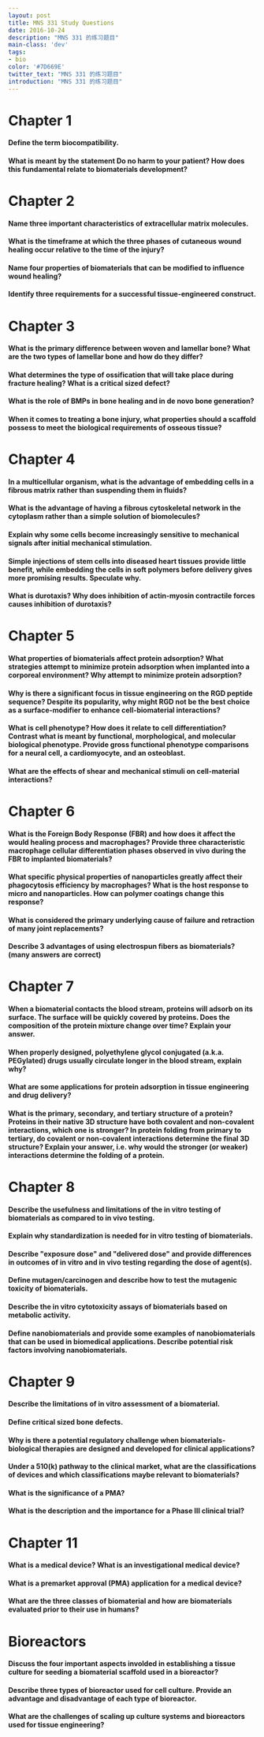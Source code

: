 ```yaml
---
layout: post
title: MNS 331 Study Questions
date: 2016-10-24
description: "MNS 331 的练习题目"
main-class: 'dev'
tags:
- bio
color: '#7D669E'
twitter_text: "MNS 331 的练习题目"
introduction: "MNS 331 的练习题目"
---
```


Chapter 1
==============================================================================

#### Define the term biocompatibility.

#### What is meant by the statement Do no harm to your patient? How does this fundamental relate to biomaterials development?

Chapter 2
==============================================================================

#### Name three important characteristics of extracellular matrix molecules.

#### What is the timeframe at which the three phases of cutaneous wound healing occur relative to the time of the injury?

#### Name four properties of biomaterials that can be modified to influence wound healing?

#### Identify three requirements for a successful tissue-engineered construct.

Chapter 3
==============================================================================

#### What is the primary difference between woven and lamellar bone? What are the two types of lamellar bone and how do they differ?

#### What determines the type of ossification that will take place during fracture healing? What is a critical sized defect?

#### What is the role of BMPs in bone healing and in de novo bone generation?

#### When it comes to treating a bone injury, what properties should a scaffold possess to meet the biological requirements of osseous tissue?

Chapter 4
==============================================================================

#### In a multicellular organism, what is the advantage of embedding cells in a fibrous matrix rather than suspending them in fluids?

#### What is the advantage of having a fibrous cytoskeletal network in the cytoplasm rather than a simple solution of biomolecules?

#### Explain why some cells become increasingly sensitive to mechanical signals after initial mechanical stimulation.

#### Simple injections of stem cells into diseased heart tissues provide little benefit, while embedding the cells in soft polymers before delivery gives more promising results. Speculate why.

#### What is durotaxis? Why does inhibition of actin-myosin contractile forces causes inhibition of durotaxis?

Chapter 5
==============================================================================

#### What properties of biomaterials affect protein adsorption? What strategies attempt to minimize protein adsorption when implanted into a corporeal environment? Why attempt to minimize protein adsorption?

#### Why is there a significant focus in tissue engineering on the RGD peptide sequence? Despite its popularity, why might RGD not be the best choice as a surface-modifier to enhance cell-biomaterial interactions?

#### What is cell phenotype? How does it relate to cell differentiation? Contrast what is meant by functional, morphological, and molecular biological phenotype. Provide gross functional phenotype comparisons for a neural cell, a cardiomyocyte, and an osteoblast.

#### What are the effects of shear and mechanical stimuli on cell-material interactions?

Chapter 6
==============================================================================

#### What is the Foreign Body Response (FBR) and how does it affect the would healing process and macrophages? Provide three characteristic macrophage cellular differentiation phases observed in vivo during the FBR to implanted biomaterials?

#### What specific physical properties of nanoparticles greatly affect their phagocytosis efficiency by macrophages?  What is the host response to micro and nanoparticles.  How can polymer coatings change this response?

#### What is considered the primary underlying cause of failure and retraction of many joint replacements?

#### Describe 3 advantages of using electrospun fibers as biomaterials? (many answers are correct)



Chapter 7
==============================================================================

#### When a biomaterial contacts the blood stream, proteins will adsorb on its surface. The surface will be quickly covered by proteins. Does the composition of the protein mixture change over time? Explain your answer.


#### When properly designed, polyethylene glycol conjugated (a.k.a. PEGylated) drugs usually circulate longer in the blood stream, explain why?


#### What are some applications for protein adsorption in tissue engineering and drug delivery?


#### What is the primary, secondary, and tertiary structure of a protein? Proteins in their native 3D structure have both covalent and non-covalent interactions, which one is stronger? In protein folding from primary to tertiary, do covalent or non-covalent interactions determine the final 3D structure? Explain your answer, i.e. why would the stronger (or weaker) interactions determine the folding of a protein.

Chapter 8
==============================================================================

#### Describe the usefulness and limitations of the in vitro testing of biomaterials as compared to in vivo testing.

#### Explain why standardization is needed for in vitro testing of biomaterials.

#### Describe "exposure dose" and "delivered dose" and provide differences in outcomes of in vitro and in vivo testing regarding the dose of agent(s).

#### Define mutagen/carcinogen and describe how to test the mutagenic toxicity of biomaterials.

#### Describe the in vitro cytotoxicity assays of biomaterials based on metabolic activity.

#### Define nanobiomaterials and provide some examples of nanobiomaterials that can be used in biomedical applications.  Describe potential risk factors involving nanobiomaterials.



Chapter 9
==============================================================================

#### Describe the limitations of in vitro assessment of a biomaterial.

#### Define critical sized bone defects.

#### Why is there a potential regulatory challenge when biomaterials-biological therapies are designed and developed for clinical applications?

#### Under a 510(k) pathway to the clinical market, what are the classifications of devices and which classifications maybe relevant to biomaterials?

#### What is the significance of a PMA?

#### What is the description and the importance for a Phase III clinical trial?

Chapter 11
==============================================================================

#### What is a medical device? What is an investigational medical device?

#### What is a premarket approval (PMA) application for a medical device?

#### What are the three classes of biomaterial and how are biomaterials evaluated prior to their use in humans?


Bioreactors
==============================================================================

#### Discuss the four important aspects involded in establishing a tissue culture for seeding a biomaterial scaffold used in a bioreactor?

#### Describe three types of bioreactor used for cell culture.  Provide an advantage and disadvantage of each type of bioreactor.

#### What are the challenges of scaling up culture systems and bioreactors used for tissue engineering?

